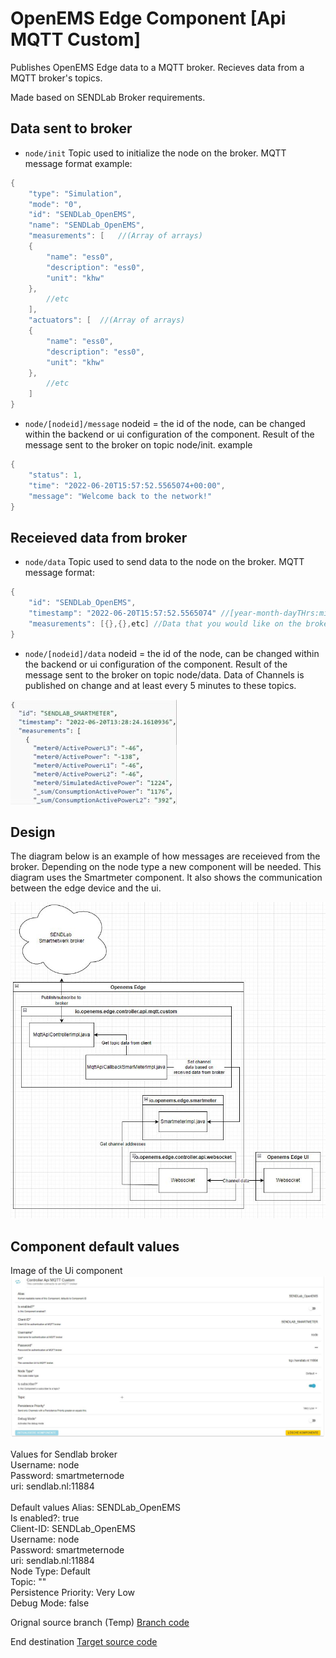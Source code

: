 # OpenEMS Edge Component [Api MQTT Custom]

Publishes OpenEMS Edge data to a MQTT broker.
Recieves data from a MQTT broker's topics.

Made based on SENDLab Broker requirements.

## Data sent to broker

* `node/init`
Topic used to initialize the node on the broker.
MQTT message format example:
```java
{
	"type": "Simulation",
	"mode": "0",
	"id": "SENDLab_OpenEMS",
	"name": "SENDLab_OpenEMS",
	"measurements": [	//(Array of arrays)
	{
		"name": "ess0",
		"description": "ess0",
		"unit": "khw" 
	},
		//etc
	],
	"actuators": [	//(Array of arrays)
	{
		"name": "ess0",
		"description": "ess0",
		"unit": "khw" 
	},
		//etc
	]
}
```

* `node/[nodeid]/message`
nodeid = the id of the node, can be changed within the backend or ui configuration of the component.
Result of the message sent to the broker on topic node/init.
example 
```java
{
	"status": 1,
	"time": "2022-06-20T15:57:52.5565074+00:00", 
	"message": "Welcome back to the network!"
}
```

## Receieved data from broker
* `node/data`
Topic used to send data to the node on the broker.
MQTT message format:
```java
{
	"id": "SENDLab_OpenEMS",
	"timestamp": "2022-06-20T15:57:52.5565074" //[year-month-dayTHrs:min:sec.milsec]  
	"measurements": [{},{},etc] //Data that you would like on the broker. example [{"value":"data"},{"value":"moredata"}]
}
```

* `node/[nodeid]/data`
nodeid = the id of the node, can be changed within the backend or ui configuration of the component.
Result of the message sent to the broker on topic node/data.
Data of Channels is published on change and at least every 5 minutes to these topics.

![alt text](./assets/mqtt.JPG)

## Design
The diagram below is an example of how messages are receieved from the broker. Depending on the node type a new component will be needed.
This diagram uses the Smartmeter component. It also shows the communication between the edge device and the ui.

![alt text](./assets/Communication%20overview%20with%20smartmeter%20as%20example.JPG)

## Component default values

Image of the Ui component
![alt text](./assets/Ui%20component.JPG)

Values for Sendlab broker \
Username: node \
Password: smartmeternode \
uri: sendlab.nl:11884 \
 \
Default values
Alias: SENDLab_OpenEMS \
Is enabled?: true \
Client-ID: SENDLab_OpenEMS \
Username: node \
Password: smartmeternode \
uri: sendlab.nl:11884 \
Node Type: Default \
Topic: "" \
Persistence Priority: Very Low \
Debug Mode: false

Orignal source branch (Temp)
[Branch code](https://github.com/AvansETI/SENDLAB/tree/OpeEms/feature/merge/OpenEMS/io.openems.edge.controller.api.mqtt.custom)

End destination
[Target source code](https://github.com/AvansETI/SENDLAB/tree/Development/OpenEMS/io.openems.edge.controller.api.mqtt.custom)